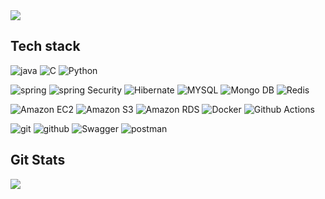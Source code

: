 <img src="https://capsule-render.vercel.app/api?type=rect&color=auto&height=200&section=header&text=Mintaek's%20Github!&fontSize=90">

## Tech stack
![java](https://img.shields.io/badge/Java-3776AB?style=flat&logo=Java&logoColor=white)
![C](https://img.shields.io/badge/C-A8B9CC?style=flat&logo=c&logoColor=white)
![Python](https://img.shields.io/badge/Python-3776AB?style=flat&logo=Python&logoColor=white)

![spring](https://img.shields.io/badge/Spring_Boot-6DB33F?style=flat&logo=SpringBoot&logoColor=white)
![spring Security](https://img.shields.io/badge/Spring_Security-6DB33F?style=flat&logo=SpringSecurity&logoColor=white)
![Hibernate](https://img.shields.io/badge/Hibernate-59666C?style=flat&logo=Hibernate&logoColor=white)
![MYSQL](https://img.shields.io/badge/MySQL-4479A1?style=flat&logo=MySQL&logoColor=white)
![Mongo DB](https://img.shields.io/badge/Mongo_DB-47A248?style=flat&logo=MongoDB&logoColor=white)
![Redis](https://img.shields.io/badge/Redis-DC382D?style=flat&logo=Redis&logoColor=white)

![Amazon EC2](https://img.shields.io/badge/Amazon_EC2-FF9900?style=flat&logo=AmazonEC2&logoColor=white)
![Amazon S3](https://img.shields.io/badge/Amazon_S3-569A31?style=flat&logo=AmazonS3&logoColor=white)
![Amazon RDS](https://img.shields.io/badge/Amazon_RDS-527FFF?style=flat&logo=AmazonRDS&logoColor=white)
![Docker](https://img.shields.io/badge/Docker-2496ED?style=flat&logo=Docker&logoColor=white)
![Github Actions](https://img.shields.io/badge/GitHub_Actions-2088FF?style=flat&logo=GitHubActions&logoColor=white)

![git](https://img.shields.io/badge/Git-F05032?style=flat&logo=Git&logoColor=white)
![github](https://img.shields.io/badge/GitHub-181717?style=flat&logo=GitHub&logoColor=white)
![Swagger](https://img.shields.io/badge/Swagger-85EA2D?style=flat&logo=Swagger&logoColor=white)
![postman](https://img.shields.io/badge/PostMan-FF6C37?style=flat&logo=Postman&logoColor=white)

## Git Stats
<img src="https://github-readme-stats.vercel.app/api?username=mintaek22&show_icons=true">
